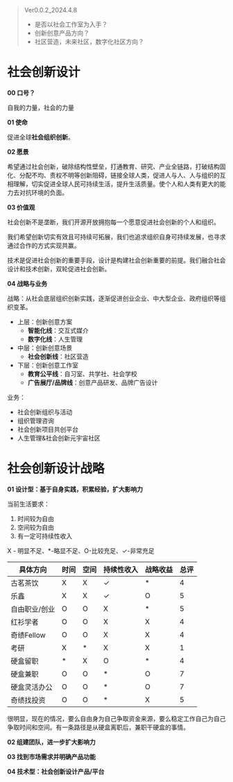 > Ver0.0.2_2024.4.8
>
> - 是否以社会工作室为入手？
> - 创新创意产品方向？
> - 社区营造，未来社区，数字化社区方向？

# 社会创新设计

**00 口号？**

自我的力量，社会的力量



**01 使命**

促进全球**社会组织创新**。



**02 愿景**

希望通过社会创新，破除结构性壁垒，打通教育、研究、产业全链路，打破结构固化、分配不均、责权不明等创新阻碍，链接全球人类，促进人与人、人与组织的互相理解，切实促进全球人民可持续生活，提升生活质量。使个人和人类有更大的能力去对抗环境的负面。



**03 价值观**

社会创新不是垄断，我们开源开放拥抱每一个愿意促进社会创新的个人和组织。

我们希望创新切实有效且可持续可拓展，我们也追求组织自身可持续发展，也寻求通过合作的方式实现共赢。

技术是促进社会创新的重要手段，设计是构建社会创新重要的前提。我们融合社会设计和技术创新，双轮促进社会创新。



**04 战略与业务**

战略：从社会底层组织创新实践，逐渐促进创业企业、中大型企业、政府组织等组织变革。

- 上层：创新创意方案
  - **智能化线**：交互式媒介
  - **数字化线**：人生管理
- 中层：创新创意场景
  - **社会创新线**：社区营造
- 下层：创新创意工作室
  - **教育公平线**：自习室、共学社、社会学校
  - **广告展厅/品牌线**：创意产品研发、品牌广告设计

业务：

- 社会创新组织与活动
- 组织管理咨询
- 社会创新项目共创平台
- 人生管理&社会创新元宇宙社区



# 社会创新设计战略

**01 设计型：基于自身实践，积累经验，扩大影响力**

当前生活要求：

1. 时间较为自由
2. 空间较为自由
3. 有一定可持续性收入

X - 明显不足、*-略显不足、O-比较充足、✓-非常充足

| 具体方向   | 时间 | 空间 | 持续性收入 | 战略收益 | 总评 |
| ---------- | ---- | ---- | ---------- | ---------- | ---------- |
| 古茗茶饮 | X    | X    | ✓          | *         | 4       |
| 乐鑫 | X | X | ✓ | O | 5 |
| 自由职业/创业 | O | O | X | * | 5 |
| 红衫学者 | O | O | X | X | 4 |
| 奇绩Fellow | O | O | X | X | 4 |
| 考研 | X | * | X | X | 1 |
| 硬盒留职 | * | X | O | * | 4 |
| 硬盒兼职 | O | O | * | O | 7 |
| 硬盒灵活办公 | O | O | * | O | 7 |
| 奇绩找投资 | O | O | * | X | 5 |

很明显，现在的情况，要么自由身为自己争取资金来源，要么稳定工作自己为自己争取时间和空间。有一条路径是从硬盒离职后，兼职干硬盒的事情。



**02 组建团队，进一步扩大影响力**





**03 找到市场需求并明确产品功能**





**04 技术型：社会创新设计产品/平台**

